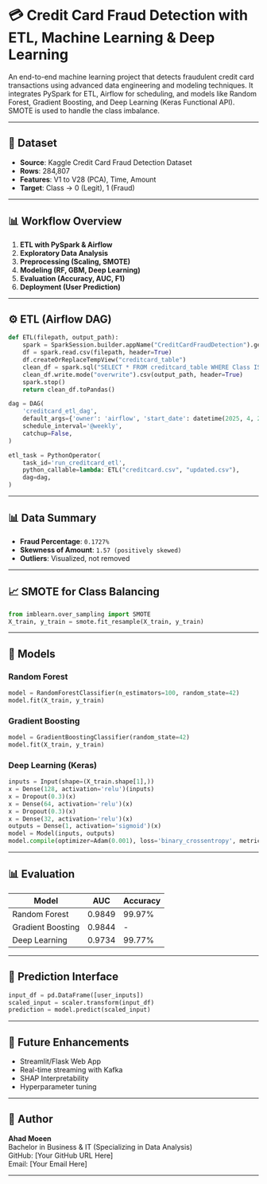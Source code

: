 
# 💳 Credit Card Fraud Detection with ETL, Machine Learning & Deep Learning

An end-to-end machine learning project that detects fraudulent credit card transactions using advanced data engineering and modeling techniques. It integrates PySpark for ETL, Airflow for scheduling, and models like Random Forest, Gradient Boosting, and Deep Learning (Keras Functional API). SMOTE is used to handle the class imbalance.

---

## 📁 Dataset

- **Source**: Kaggle Credit Card Fraud Detection Dataset
- **Rows**: 284,807
- **Features**: V1 to V28 (PCA), Time, Amount
- **Target**: Class → 0 (Legit), 1 (Fraud)

---

## 📊 Workflow Overview

1. **ETL with PySpark & Airflow**
2. **Exploratory Data Analysis**
3. **Preprocessing (Scaling, SMOTE)**
4. **Modeling (RF, GBM, Deep Learning)**
5. **Evaluation (Accuracy, AUC, F1)**
6. **Deployment (User Prediction)**

---

## ⚙️ ETL (Airflow DAG)

```python
def ETL(filepath, output_path):
    spark = SparkSession.builder.appName("CreditCardFraudDetection").getOrCreate()
    df = spark.read.csv(filepath, header=True)
    df.createOrReplaceTempView("creditcard_table")
    clean_df = spark.sql("SELECT * FROM creditcard_table WHERE Class IS NOT NULL")
    clean_df.write.mode("overwrite").csv(output_path, header=True)
    spark.stop()
    return clean_df.toPandas()

dag = DAG(
    'creditcard_etl_dag',
    default_args={'owner': 'airflow', 'start_date': datetime(2025, 4, 26), 'retries': 1},
    schedule_interval='@weekly',
    catchup=False,
)

etl_task = PythonOperator(
    task_id='run_creditcard_etl',
    python_callable=lambda: ETL("creditcard.csv", "updated.csv"),
    dag=dag,
)
```

---

## 📊 Data Summary

- **Fraud Percentage**: `0.1727%`
- **Skewness of Amount**: `1.57 (positively skewed)`
- **Outliers**: Visualized, not removed

---

## 📈 SMOTE for Class Balancing

```python
from imblearn.over_sampling import SMOTE
X_train, y_train = smote.fit_resample(X_train, y_train)
```

---

## 🧠 Models

### Random Forest

```python
model = RandomForestClassifier(n_estimators=100, random_state=42)
model.fit(X_train, y_train)
```

### Gradient Boosting

```python
model = GradientBoostingClassifier(random_state=42)
model.fit(X_train, y_train)
```

### Deep Learning (Keras)

```python
inputs = Input(shape=(X_train.shape[1],))
x = Dense(128, activation='relu')(inputs)
x = Dropout(0.3)(x)
x = Dense(64, activation='relu')(x)
x = Dropout(0.3)(x)
x = Dense(32, activation='relu')(x)
outputs = Dense(1, activation='sigmoid')(x)
model = Model(inputs, outputs)
model.compile(optimizer=Adam(0.001), loss='binary_crossentropy', metrics=['AUC'])
```

---

## 📊 Evaluation

| Model             | AUC     | Accuracy |
|------------------|---------|----------|
| Random Forest     | 0.9849  | 99.97%   |
| Gradient Boosting | 0.9844  | -        |
| Deep Learning     | 0.9734  | 99.77%   |

---

## 🧪 Prediction Interface

```python
input_df = pd.DataFrame([user_inputs])
scaled_input = scaler.transform(input_df)
prediction = model.predict(scaled_input)
```

---

## 📎 Future Enhancements

- Streamlit/Flask Web App
- Real-time streaming with Kafka
- SHAP Interpretability
- Hyperparameter tuning

---

## 👤 Author

**Ahad Moeen**  
Bachelor in Business & IT (Specializing in Data Analysis)  
GitHub: [Your GitHub URL Here]  
Email: [Your Email Here]

---

